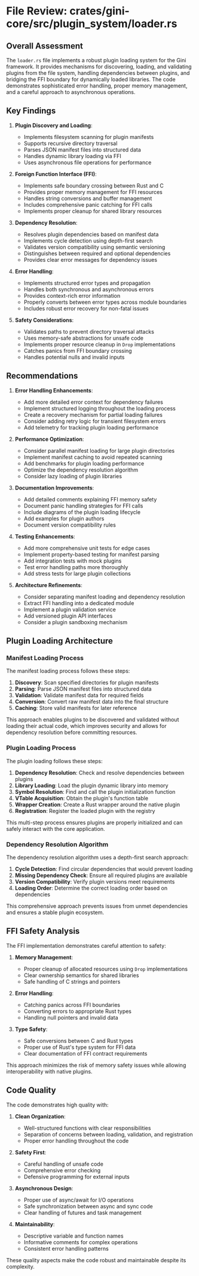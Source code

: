 # File Review: crates/gini-core/src/plugin_system/loader.rs

## Overall Assessment

The `loader.rs` file implements a robust plugin loading system for the Gini framework. It provides mechanisms for discovering, loading, and validating plugins from the file system, handling dependencies between plugins, and bridging the FFI boundary for dynamically loaded libraries. The code demonstrates sophisticated error handling, proper memory management, and a careful approach to asynchronous operations.

## Key Findings

1. **Plugin Discovery and Loading**:
   - Implements filesystem scanning for plugin manifests
   - Supports recursive directory traversal
   - Parses JSON manifest files into structured data
   - Handles dynamic library loading via FFI
   - Uses asynchronous file operations for performance

2. **Foreign Function Interface (FFI)**:
   - Implements safe boundary crossing between Rust and C
   - Provides proper memory management for FFI resources
   - Handles string conversions and buffer management
   - Includes comprehensive panic catching for FFI calls
   - Implements proper cleanup for shared library resources

3. **Dependency Resolution**:
   - Resolves plugin dependencies based on manifest data
   - Implements cycle detection using depth-first search
   - Validates version compatibility using semantic versioning
   - Distinguishes between required and optional dependencies
   - Provides clear error messages for dependency issues

4. **Error Handling**:
   - Implements structured error types and propagation
   - Handles both synchronous and asynchronous errors
   - Provides context-rich error information
   - Properly converts between error types across module boundaries
   - Includes robust error recovery for non-fatal issues

5. **Safety Considerations**:
   - Validates paths to prevent directory traversal attacks
   - Uses memory-safe abstractions for unsafe code
   - Implements proper resource cleanup in `Drop` implementations
   - Catches panics from FFI boundary crossing
   - Handles potential nulls and invalid inputs

## Recommendations

1. **Error Handling Enhancements**:
   - Add more detailed error context for dependency failures
   - Implement structured logging throughout the loading process
   - Create a recovery mechanism for partial loading failures
   - Consider adding retry logic for transient filesystem errors
   - Add telemetry for tracking plugin loading performance

2. **Performance Optimization**:
   - Consider parallel manifest loading for large plugin directories
   - Implement manifest caching to avoid repeated scanning
   - Add benchmarks for plugin loading performance
   - Optimize the dependency resolution algorithm
   - Consider lazy loading of plugin libraries

3. **Documentation Improvements**:
   - Add detailed comments explaining FFI memory safety
   - Document panic handling strategies for FFI calls
   - Include diagrams of the plugin loading lifecycle
   - Add examples for plugin authors
   - Document version compatibility rules

4. **Testing Enhancements**:
   - Add more comprehensive unit tests for edge cases
   - Implement property-based testing for manifest parsing
   - Add integration tests with mock plugins
   - Test error handling paths more thoroughly
   - Add stress tests for large plugin collections

5. **Architecture Refinements**:
   - Consider separating manifest loading and dependency resolution
   - Extract FFI handling into a dedicated module
   - Implement a plugin validation service
   - Add versioned plugin API interfaces
   - Consider a plugin sandboxing mechanism

## Plugin Loading Architecture

### Manifest Loading Process

The manifest loading process follows these steps:

1. **Discovery**: Scan specified directories for plugin manifests
2. **Parsing**: Parse JSON manifest files into structured data
3. **Validation**: Validate manifest data for required fields
4. **Conversion**: Convert raw manifest data into the final structure
5. **Caching**: Store valid manifests for later reference

This approach enables plugins to be discovered and validated without loading their actual code, which improves security and allows for dependency resolution before committing resources.

### Plugin Loading Process

The plugin loading follows these steps:

1. **Dependency Resolution**: Check and resolve dependencies between plugins
2. **Library Loading**: Load the plugin dynamic library into memory
3. **Symbol Resolution**: Find and call the plugin initialization function
4. **VTable Acquisition**: Obtain the plugin's function table
5. **Wrapper Creation**: Create a Rust wrapper around the native plugin
6. **Registration**: Register the loaded plugin with the registry

This multi-step process ensures plugins are properly initialized and can safely interact with the core application.

### Dependency Resolution Algorithm

The dependency resolution algorithm uses a depth-first search approach:

1. **Cycle Detection**: Find circular dependencies that would prevent loading
2. **Missing Dependency Check**: Ensure all required plugins are available
3. **Version Compatibility**: Verify plugin versions meet requirements
4. **Loading Order**: Determine the correct loading order based on dependencies

This comprehensive approach prevents issues from unmet dependencies and ensures a stable plugin ecosystem.

## FFI Safety Analysis

The FFI implementation demonstrates careful attention to safety:

1. **Memory Management**:
   - Proper cleanup of allocated resources using `Drop` implementations
   - Clear ownership semantics for shared libraries
   - Safe handling of C strings and pointers

2. **Error Handling**:
   - Catching panics across FFI boundaries
   - Converting errors to appropriate Rust types
   - Handling null pointers and invalid data

3. **Type Safety**:
   - Safe conversions between C and Rust types
   - Proper use of Rust's type system for FFI data
   - Clear documentation of FFI contract requirements

This approach minimizes the risk of memory safety issues while allowing interoperability with native plugins.

## Code Quality

The code demonstrates high quality with:

1. **Clean Organization**:
   - Well-structured functions with clear responsibilities
   - Separation of concerns between loading, validation, and registration
   - Proper error handling throughout the code

2. **Safety First**:
   - Careful handling of unsafe code
   - Comprehensive error checking
   - Defensive programming for external inputs

3. **Asynchronous Design**:
   - Proper use of async/await for I/O operations
   - Safe synchronization between async and sync code
   - Clear handling of futures and task management

4. **Maintainability**:
   - Descriptive variable and function names
   - Informative comments for complex operations
   - Consistent error handling patterns

These quality aspects make the code robust and maintainable despite its complexity.